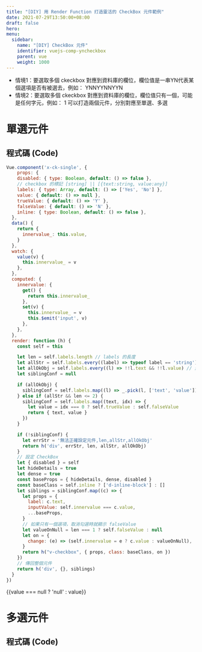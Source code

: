 ```yaml
---
title: "[DIY] 用 Render Function 打造靈活的 CheckBox 元件範例"
date: 2021-07-29T13:50:00+08:00
draft: false
hero: 
menu:
  sidebar:
    name: "[DIY] CheckBox 元件"
    identifier: vuejs-comp-yncheckbox
    parent: vue
    weight: 1000
---
```


- 情境1：要選取多個 ckeckbox 對應到資料庫的欄位，欄位值是一串YN代表某個選項是否有被選去，例如： YNNYYNNYYN
- 情境2：要選取多個 ckeckbox 對應到資料庫的欄位，欄位值只有一個，可能是任何字元，例如： 1
可以打造兩個元件，分別對應至單選、多選
# 單選元件
## 程式碼 (Code)

```js
Vue.component('x-ck-single', {
    props: {
    disabled: { type: Boolean, default: () => false },
    // checkbox 的標記 [string] || [{text:string, value:any}]
    labels: { type: Array, default: () => ['Yes', 'No'] }, 
    value: { default: () => null },
    trueValue: { default: () => 'Y' },
    falseValue: { default: () => 'N' },
    inline: { type: Boolean, default: () => false },
  },
  data() {
    return {
      innervalue_: this.value,
    }
  },
  watch: {
    value(v) {
      this.innervalue_ = v
    },
  },
  computed: {
    innervalue: {
      get() {
        return this.innervalue_
      },
      set(v) {
        this.innervalue_ = v
        this.$emit('input', v)
      },
    },
  },
  render: function (h) {
    const self = this

    let len = self.labels.length // labels 的長度
    let allStr = self.labels.every((label) => typeof label == 'string') // 是否為 string
    let allOkObj = self.labels.every((l) => !!l.text && !!l.value) // 是否為合法的物件(如果不是 string)
    let siblingConf = null

    if (allOkObj) {
      siblingConf = self.labels.map((l) => _.pick(l, ['text', 'value']))
    } else if (allStr && len <= 2) {
      siblingConf = self.labels.map((text, idx) => {
        let value = idx === 0 ? self.trueValue : self.falseValue
        return { text, value }
      })
    }

    if (!siblingConf) {
      let errStr = '無法正確設定元件,len,allStr,allOkObj'
      return h('div', errStr, len, allStr, allOkObj)
    }
    // 設定 CheckBox
    let { disabled } = self
    let hideDetails = true
    let dense = true
    const baseProps = { hideDetails, dense, disabled }
    const baseClass = self.inline ? ['d-inline-block'] : []
    let siblings = siblingConf.map((c) => {
      let props = {
        label: c.text,
        inputValue: self.innervalue === c.value,
        ...baseProps,
      }
      // 如果只有一個選項，取消勾選時就顯示 falseValue
      let valueOnNull = len === 1 ? self.falseValue : null
      let on = {
        change: (e) => (self.innervalue = e ? c.value : valueOnNull),
      }
      return h("v-checkbox", { props, class: baseClass, on })
    })
    // 傳回整個元件
    return h('div', {}, siblings)
  }
})
```
<div id="app">
  <x-ck-single v-model="value" inline></x-ck-single>
  {{value === null ? 'null' : value}}
</div>
<script src="https://cdn.jsdelivr.net/npm/lodash@4.17.21/lodash.min.js"></script>
<script src="https://cdn.jsdelivr.net/npm/vue@2.x/dist/vue.js"></script>
<script src="https://cdn.jsdelivr.net/npm/vuetify@2.x/dist/vuetify.js"></script>
<script>
Vue.component('x-ck-single', {
  props: {
  disabled: { type: Boolean, default: () => false },
  // checkbox 的標記 [string] || [{text:string, value:any}]
  labels: { type: Array, default: () => ['Yes', 'No'] }, 
  value: { default: () => null },
  trueValue: { default: () => 'Y' },
  falseValue: { default: () => 'N' },
  inline: { type: Boolean, default: () => false },
  },
  data() {
    return {
      innervalue_: this.value,
    }
  },
  watch: {
    value(v) {
      this.innervalue_ = v
    },
  },
  computed: {
    innervalue: {
      get() {
        return this.innervalue_
      },
      set(v) {
        this.innervalue_ = v
        this.$emit('input', v)
      },
    },
  },
  render: function (h) {
    const self = this
    let len = self.labels.length // labels 的長度
    let allStr = self.labels.every((label) => typeof label == 'string') // 是否為 string
    let allOkObj = self.labels.every((l) => !!l.text && !!l.value) // 是否為合法的物件(如果不是 string)
    let siblingConf = null
    if (allOkObj) {
      siblingConf = self.labels.map((l) => _.pick(l, ['text', 'value']))
    } else if (allStr && len <= 2) {
      siblingConf = self.labels.map((text, idx) => {
        let value = idx === 0 ? self.trueValue : self.falseValue
        return { text, value }
      })
    }
    if (!siblingConf) {
      let errStr = '無法正確設定元件,len,allStr,allOkObj'
      return h('div', errStr, len, allStr, allOkObj)
    }
    // 設定 CheckBox
    let { disabled } = self
    let hideDetails = true
    let dense = true
    const baseProps = { hideDetails, dense, disabled }
    const baseClass = self.inline ? ['d-inline-block'] : []
    let siblings = siblingConf.map((c) => {
      let props = {
        label: c.text,
        inputValue: self.innervalue === c.value,
        ...baseProps,
      }
      // 如果只有一個選項，取消勾選時就顯示 falseValue
      let valueOnNull = len === 1 ? self.falseValue : null
      let on = {
        change: (e) => (self.innervalue = e ? c.value : valueOnNull),
      }
      return h("v-checkbox", { props, class: baseClass, on })
    })
    // 傳回整個元件
    return h('div', {}, siblings)
  }
})
</script>
<script>
  new Vue({
    el: '#app',
    data: { value: '' }
  })
</script>

# 多選元件
## 程式碼 (Code)